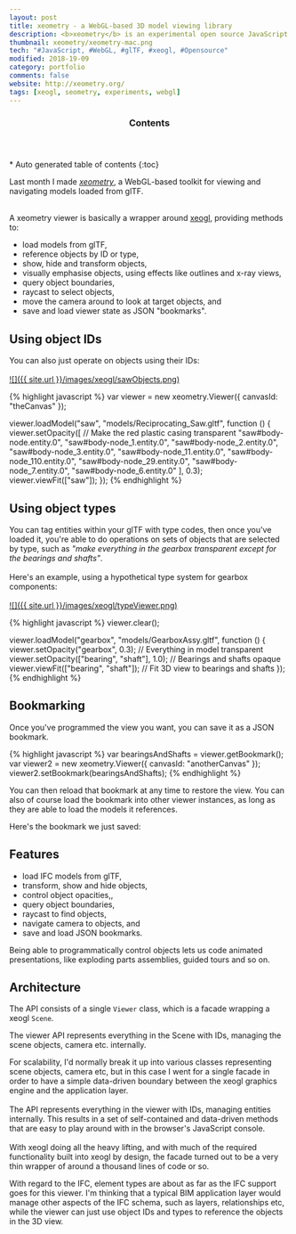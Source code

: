 ```yaml
---
layout: post
title: xeometry - a WebGL-based 3D model viewing library
description: <b>xeometry</b> is an experimental open source JavaScript library I created for viewing and interacting with 3D glTF models on WebGL.<br><br>Use xeometry to rapidly build 3D viewer apps and interactive presentations, or as a boilerplate on which to base your own 3D viewer.
thumbnail: xeometry/xeometry-mac.png
tech: "#JavaScript, #WebGL, #glTF, #xeogl, #Opensource"
modified: 2018-19-09
category: portfolio
comments: false
website: http://xeometry.org/
tags: [xeogl, seometry, experiments, webgl]
---
```



<section id="table-of-contents" class="toc">
  <header>
    <h3>Contents</h3>
  </header>
<div id="drawer" markdown="1">
*  Auto generated table of contents
{:toc}
</div>
</section><!-- /#table-of-contents -->



Last month I made *[xeometry](http://xeolabs.com/xeometry)*, a WebGL-based toolkit for viewing and navigating models
loaded from glTF.

<br>A xeometry viewer is basically a wrapper around [xeogl](http://xeogl.org), providing methods to:

 * load models from glTF,
 * reference objects by ID or type,
 * show, hide and transform objects,
 * visually emphasise objects, using effects like outlines and x-ray views,
 * query object boundaries,
 * raycast to select objects,
 * move the camera around to look at target objects, and
 * save and load viewer state as JSON "bookmarks".

## Using object IDs

You can also just operate on objects using their IDs:<br><br>
[![]({{ site.url }}/images/xeogl/sawObjects.png)](http://xeogl.org/examples/#presentation_annotations_tronTank)

 {% highlight javascript %}
 var viewer = new xeometry.Viewer({ canvasId: "theCanvas" });

 viewer.loadModel("saw", "models/Reciprocating_Saw.gltf", function () {
     viewer.setOpacity([ // Make the red plastic casing transparent
         "saw#body-node.entity.0",
         "saw#body-node_1.entity.0",
         "saw#body-node_2.entity.0",
         "saw#body-node_3.entity.0",
         "saw#body-node_11.entity.0",
         "saw#body-node_110.entity.0",
         "saw#body-node_29.entity.0",
         "saw#body-node_7.entity.0",
         "saw#body-node_6.entity.0"
     ], 0.3);
     viewer.viewFit(["saw"]);
 });
 {% endhighlight %}

## Using object types

You can tag entities within your glTF with type codes, then once you've
loaded it, you're able to do operations on sets of objects that are selected by type, such as *"make everything
in the gearbox transparent except for the bearings and shafts"*.
<br><br>
Here's an example, using a hypothetical type system for gearbox components:<br><br>
[![]({{ site.url }}/images/xeogl/typeViewer.png)](http://xeogl.org/examples/#presentation_annotations_tronTank)


{% highlight javascript %}
 viewer.clear();

 viewer.loadModel("gearbox", "models/GearboxAssy.gltf", function () {
     viewer.setOpacity("gearbox", 0.3); // Everything in model transparent
     viewer.setOpacity(["bearing", "shaft"], 1.0); // Bearings and shafts opaque
     viewer.viewFit(["bearing", "shaft"]); // Fit 3D view to bearings and shafts
 });
{% endhighlight %}

## Bookmarking

Once you've programmed the view you want, you can save it as a JSON bookmark.

 {% highlight javascript %}
 var bearingsAndShafts = viewer.getBookmark();
 var viewer2 = new xeometry.Viewer({ canvasId: "anotherCanvas" });
 viewer2.setBookmark(bearingsAndShafts);
 {% endhighlight %}

You can then reload that bookmark at any time to restore the view. You can also of course load the
bookmark into other viewer instances, as long as they are able to load the models it references.

Here's the bookmark we just saved: []()

## Features

* load IFC models from glTF,
* transform, show and hide objects,
* control object opacities,,
* query object boundaries,
* raycast to find objects,
* navigate camera to objects, and
* save and load JSON bookmarks.

Being able to programmatically control objects lets us code animated presentations, like exploding parts assemblies, guided tours and so on.

## Architecture

The API consists of a single `````Viewer````` class, which is a facade wrapping a xeogl ````Scene````.

The viewer API represents everything in the Scene
with IDs, managing the scene objects, camera etc. internally.

For scalability, I'd normally break it up
into various classes representing scene objects, camera  etc, but in this case I went for a single facade in order to have
 a simple data-driven boundary between the xeogl graphics engine and the application layer.
 <br><br>
The API represents everything in the viewer with IDs, managing entities internally. This results in a set of self-contained
and data-driven methods that are easy to play around with in the browser's JavaScript console.
 <br><br>
 With xeogl doing all the heavy lifting, and with much of the required functionality built into xeogl by
 design, the facade turned out to be a very thin wrapper of around a thousand lines of code or so.

With regard to the IFC, element types are about as far as the IFC support goes for this viewer. I'm thinking that a
typical BIM application layer would manage other aspects of the IFC schema, such as layers, relationships etc, while the
viewer can just use object IDs and types to reference the objects in the 3D view.
